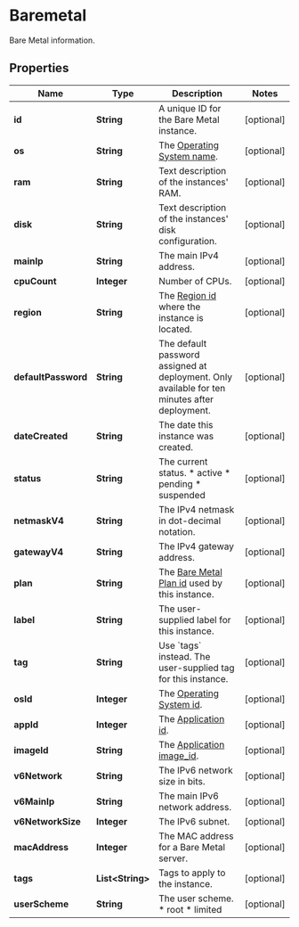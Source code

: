 

# Baremetal

Bare Metal information.

## Properties

| Name | Type | Description | Notes |
|------------ | ------------- | ------------- | -------------|
|**id** | **String** | A unique ID for the Bare Metal instance. |  [optional] |
|**os** | **String** | The [Operating System name](#operation/list-os). |  [optional] |
|**ram** | **String** | Text description of the instances&#39; RAM. |  [optional] |
|**disk** | **String** | Text description of the instances&#39; disk configuration. |  [optional] |
|**mainIp** | **String** | The main IPv4 address. |  [optional] |
|**cpuCount** | **Integer** | Number of CPUs. |  [optional] |
|**region** | **String** | The [Region id](#operation/list-regions) where the instance is located. |  [optional] |
|**defaultPassword** | **String** | The default password assigned at deployment. Only available for ten minutes after deployment. |  [optional] |
|**dateCreated** | **String** | The date this instance was created. |  [optional] |
|**status** | **String** | The current status.  * active * pending * suspended |  [optional] |
|**netmaskV4** | **String** | The IPv4 netmask in dot-decimal notation. |  [optional] |
|**gatewayV4** | **String** | The IPv4 gateway address. |  [optional] |
|**plan** | **String** | The [Bare Metal Plan id](#operation/list-metal-plans) used by this instance. |  [optional] |
|**label** | **String** | The user-supplied label for this instance. |  [optional] |
|**tag** | **String** | Use &#x60;tags&#x60; instead. The user-supplied tag for this instance. |  [optional] |
|**osId** | **Integer** | The [Operating System id](#operation/list-os). |  [optional] |
|**appId** | **Integer** | The [Application id](#operation/list-applications). |  [optional] |
|**imageId** | **String** | The [Application image_id](#operation/list-applications). |  [optional] |
|**v6Network** | **String** | The IPv6 network size in bits. |  [optional] |
|**v6MainIp** | **String** | The main IPv6 network address. |  [optional] |
|**v6NetworkSize** | **Integer** | The IPv6 subnet. |  [optional] |
|**macAddress** | **Integer** | The MAC address for a Bare Metal server. |  [optional] |
|**tags** | **List&lt;String&gt;** | Tags to apply to the instance. |  [optional] |
|**userScheme** | **String** | The user scheme.  * root * limited |  [optional] |



